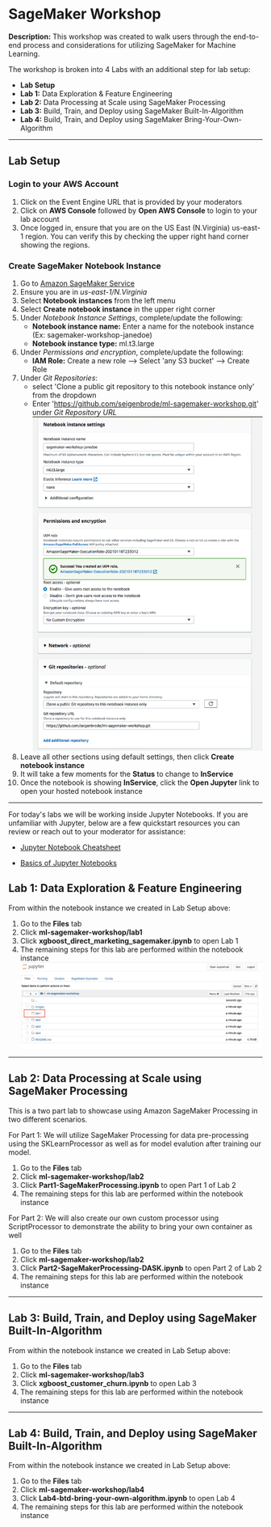 # SageMaker Workshop

  **Description:** This workshop was created to walk users through the end-to-end process and considerations for utilizing SageMaker for Machine Learning.   
  
 The workshop is broken into 4 Labs with an additional step for lab setup: 
 
   * **Lab Setup**
   * **Lab 1:** Data Exploration & Feature Engineering
   * **Lab 2:** Data Processing at Scale using SageMaker Processing
   * **Lab 3:** Build, Train, and Deploy using SageMaker Built-In-Algorithm
   * **Lab 4:** Build, Train, and Deploy using SageMaker Bring-Your-Own-Algorithm
    
 ---
 
 ## **Lab Setup**
    
   ### Login to your AWS Account 
   
   1) Click on the Event Engine URL that is provided by your moderators     
   2) Click on **AWS Console** followed by **Open AWS Console** to login to your lab account
   3) Once logged in, ensure that you are on the US East (N.Virginia) us-east-1 region. You can verify this by checking the upper right hand corner showing the regions.
   
   ### Create SageMaker Notebook Instance 
   
   1) Go to [Amazon SageMaker Service](https://console.aws.amazon.com/sagemaker/)
   2) Ensure you are in *us-east-1/N.Virginia*
   3) Select **Notebook instances** from the left menu
   4) Select **Create notebook instance** in the upper right corner
   5) Under *Notebook Instance Settings*, complete/update the following:
       * **Notebook instance name:** Enter a name for the notebook instance (Ex: sagemaker-workshop-janedoe)
       * **Notebook instance type:** ml.t3.large
   6) Under *Permissions and encryption*, complete/update the following:
       * **IAM Role:** Create a new role --> Select 'any S3 bucket' --> Create Role
   7) Under *Git Repositories*:
       * select 'Clone a public git repository to this notebook instance only' from the dropdown
       * Enter 'https://github.com/seigenbrode/ml-sagemaker-workshop.git' under *Git Repository URL*
       ![Notebook Instance Config](./images/create-notebook.png)
   8) Leave all other sections using default settings, then click **Create notebook instance**
   9) It will take a few moments for the **Status** to change to **InService**
   10) Once the notebook is showing **InService**, click the **Open Jupyter** link to open your hosted notebook instance
   
 ---
 
 For today's labs we will be working inside Jupyter Notebooks.  If you are unfamiliar with Jupyter, below are a few quickstart resources you can review or reach out to your moderator for assistance: 
 
   * [Jupyter Notebook Cheatsheet](https://www.edureka.co/blog/cheatsheets/jupyter-notebook-cheat-sheet)
    
   * [Basics of Jupyter Notebooks](https://towardsdatascience.com/a-beginners-tutorial-to-jupyter-notebooks-1b2f8705888a)
 
 ## Lab 1: Data Exploration & Feature Engineering  
   
 From within the notebook instance we created in Lab Setup above:
 
   1) Go to the **Files** tab
   2) Click **ml-sagemaker-workshop/lab1**
   3) Click **xgboost_direct_marketing_sagemaker.ipynb** to open Lab 1
   4) The remaining steps for this lab are performed within the notebook instance
   ![Lab1](./images/lab1.png)
   
---
 
 ## Lab 2: Data Processing at Scale using SageMaker Processing
   
 This is a two part lab to showcase using Amazon SageMaker Processing in two different scenarios.
 
 For Part 1:  We will utilize SageMaker Processing for data pre-processing using the SKLearnProcessor as well as for model evalution after training our model.  
 
   1) Go to the **Files** tab
   2) Click **ml-sagemaker-workshop/lab2**
   3) Click **Part1-SageMakerProcessing.ipynb** to open Part 1 of Lab 2
   4) The remaining steps for this lab are performed within the notebook instance

For Part 2: We will also create our own custom processor using ScriptProcessor to demonstrate the ability to bring your own container as well

   1) Go to the **Files** tab
   2) Click **ml-sagemaker-workshop/lab2**
   3) Click **Part2-SageMakerProcessing-DASK.ipynb** to open Part 2 of Lab 2
   4) The remaining steps for this lab are performed within the notebook instance
   
---
 
 ## Lab 3: Build, Train, and Deploy using SageMaker Built-In-Algorithm
   
 From within the notebook instance we created in Lab Setup above:
 
   1) Go to the **Files** tab
   2) Click **ml-sagemaker-workshop/lab3**
   3) Click **xgboost_customer_churn.ipynb** to open Lab 3
   4) The remaining steps for this lab are performed within the notebook instance

---
 
 ## Lab 4: Build, Train, and Deploy using SageMaker Built-In-Algorithm
   
 From within the notebook instance we created in Lab Setup above:
 
   1) Go to the **Files** tab
   2) Click **ml-sagemaker-workshop/lab4**
   3) Click **Lab4-btd-bring-your-own-algorithm.ipynb** to open Lab 4
   4) The remaining steps for this lab are performed within the notebook instance  

